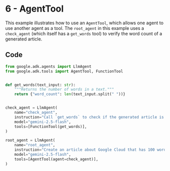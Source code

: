# 6 - AgentTool

This example illustrates how to use an `AgentTool`, which allows one agent to use another agent as a tool. The `root_agent` in this example uses a `check_agent` (which itself has a `get_words` tool) to verify the word count of a generated article.

## Code

```python
from google.adk.agents import LlmAgent
from google.adk.tools import AgentTool, FunctionTool


def get_words(text_input: str):
    """Returns the number of words in a text."""
    return {"word_count": len(text_input.split(" "))}


check_agent = LlmAgent(
    name="check_agent",
    instruction="Call `get_words` to check if the generated article is approx. 100 words long.",
    model="gemini-2.5-flash",
    tools=[FunctionTool(get_words)],
)

root_agent = LlmAgent(
    name="root_agent",
    instruction="Create an article about Google Cloud that has 100 words. Use check_agent to verify the number of words.",
    model="gemini-2.5-flash",
    tools=[AgentTool(agent=check_agent)],
)
```
